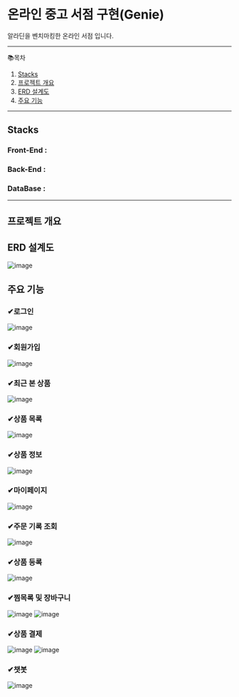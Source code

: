 # 온라인 중고 서점 구현(Genie)

알라딘을 벤치마킹한 온라인 서점 입니다.
* * *

📚목차
1. [Stacks](#Stacks)
2. [프로젝트 개요](#2️⃣프로젝트-개요)
3. [ERD 설계도](#3️⃣ERD-설계도)
4. [주요 기능](#4️⃣주요-기능)

* * *

## Stacks
### Front-End :

### Back-End :

### DataBase :

* * *



## 프로젝트 개요   

## ERD 설계도
![image](https://github.com/Maksimssi/genie/assets/142511332/03f10079-b971-478a-9c3a-0e5dae596c4c)

## 주요 기능
### ✔로그인
![image](https://github.com/Maksimssi/genie/assets/142511332/0676c5e4-46b7-4616-ac17-246fb8c71a82)
### ✔회원가입
![image](https://github.com/Maksimssi/genie/assets/142511332/bd79100c-5572-4bf8-adee-f2dec2e6ed8d)
### ✔최근 본 상품
![image](https://github.com/Maksimssi/genie/assets/142511332/88fd5441-c186-4404-bc5d-27be64da4872)
### ✔상품 목록
![image](https://github.com/Maksimssi/genie/assets/142511332/f7da13dc-a1f8-4655-9178-56ea87ecce56)
### ✔상품 정보
![image](https://github.com/Maksimssi/genie/assets/142511332/e73d3d80-19bc-4c58-b0e8-05ea4006f4e1)
### ✔마이페이지
![image](https://github.com/Maksimssi/genie/assets/142511332/eebdcd6c-f295-4bb5-8567-f69946c1bb0c)
### ✔주문 기록 조회
![image](https://github.com/Maksimssi/genie/assets/142511332/5b9b7e23-1341-4d87-b18a-302cbfee93f3)
### ✔상품 등록
![image](https://github.com/Maksimssi/genie/assets/142511332/d1cfb319-18da-47ca-89cb-c18581b30490)
### ✔찜목록 및 장바구니
![image](https://github.com/Maksimssi/genie/assets/142511332/11fac559-174e-4cf1-ba28-7569cdf0bb0a)
![image](https://github.com/Maksimssi/genie/assets/142511332/d83eaec7-e36c-491a-889f-3896223a140b)
### ✔상품 결제
![image](https://github.com/Maksimssi/genie/assets/142511332/2b88bde2-d759-414b-82b5-60550e7d21e5)
![image](https://github.com/Maksimssi/genie/assets/142511332/8f18050d-d290-480b-94f5-fc0ac5381e85)
### ✔챗봇
![image](https://github.com/Maksimssi/genie/assets/142511332/e95c7fbe-c09b-42b0-9b4a-bd8e51ae19a4)
